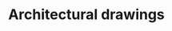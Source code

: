 ---
title: Architectural drawings
longTitle: 'Architectural drawings'
tags:
- gccommon
broaderTerm:
- "[[Drawings]]"
french:
- "[[Dessin darchitecture]]"
---
